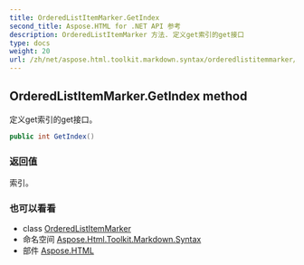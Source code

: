 ```yaml
---
title: OrderedListItemMarker.GetIndex
second_title: Aspose.HTML for .NET API 参考
description: OrderedListItemMarker 方法. 定义get索引的get接口
type: docs
weight: 20
url: /zh/net/aspose.html.toolkit.markdown.syntax/orderedlistitemmarker/getindex/
---
```

## OrderedListItemMarker.GetIndex method

定义get索引的get接口。

```csharp
public int GetIndex()
```

### 返回值

索引。

### 也可以看看

* class [OrderedListItemMarker](../)
* 命名空间 [Aspose.Html.Toolkit.Markdown.Syntax](../../orderedlistitemmarker/)
* 部件 [Aspose.HTML](../../../)


